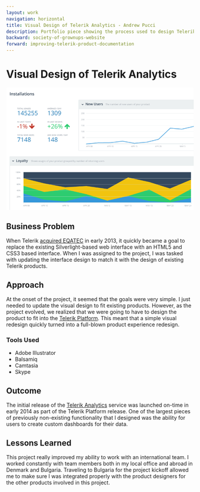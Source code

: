 ```yaml
---
layout: work
navigation: horizontal
title: Visual Design of Telerik Analytics - Andrew Pucci
description: Portfolio piece showing the process used to design Telerik Analytics.
backward: society-of-grownups-website
forward: improving-telerik-product-documentation
---
```

# Visual Design of Telerik Analytics
![Visual Design of Telerik Analytics](/img/analytics-design.png)

## Business Problem
When Telerik [acquired EQATEC](http://thenextweb.com/insider/2013/03/07/telerik-acquires-danish-cross-platform-app-analytics-software-maker-eqatec/) in early 2013, it quickly became a goal to replace the existing Silverlight-based web interface with an HTML5 and CSS3 based interface. When I was assigned to the project, I was tasked with updating the interface design to match it with the design of existing Telerik products.

## Approach
At the onset of the project, it seemed that the goals were very simple. I just needed to update the visual design to fit existing products. However, as the project evolved, we realized that we were going to have to design the product to fit into the [Telerik Platform](http://www.telerik.com/platform). This meant that a simple visual redesign quickly turned into a full-blown product experience redesign.

### Tools Used
* Adobe Illustrator
* Balsamiq
* Camtasia
* Skype

## Outcome
The initial release of the [Telerik Analytics](http://www.telerik.com/analytics) service was launched on-time in early 2014 as part of the Telerik Platform release. One of the largest pieces of previously non-existing functionality that I designed was the ability for users to create custom dashboards for their data.

## Lessons Learned
This project really improved my ability to work with an international team. I worked constantly with team members both in my local office and abroad in Denmark and Bulgaria. Traveling to Bulgaria for the project kickoff allowed me to make sure I was integrated properly with the product designers for the other products involved in this project.